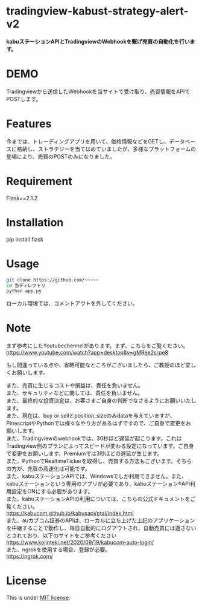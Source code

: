 # tradingview-kabust-strategy-alert-v2
  
**kabuステーションAPIとTradingviewのWebhookを繋げ売買の自動化を行います。**
 
# DEMO
 
Tradingviewから送信したWebhookを当サイトで受け取り、売買情報をAPIでPOSTします。
 
# Features
 
今までは、トレーディングアプリを用いて、価格情報などをGETし、データベースに格納し、ストラテジーを当てはめていましたが、多様なプラットフォームの登場により、売買のPOSTのみになりました。
 
# Requirement
 
Flask==2.1.2<br>
 
# Installation

pip install flask<br>
 
# Usage
  
```bash
git clone https://github.com/~~~~~
cd 当ディレクトリ
python app.py
```
ローカル環境では、コメントアウトを外してください。
 
# Note
 
 
まず参考にしたYoutubechennelがあります。まず、こちらをご覧ください。
https://www.youtube.com/watch?app=desktop&v=gMRee2srpe8

もし間違っている点や、省略可能なところがございましたら、ご教授のほど宜しくお願いします。

また、売買に生じるコストや損益は、責任を負いません。<br>
また、セキュリティなどに関しては、責任を負いません。<br>
また、最終的な投資決定は、お客さまご自身の判断でなさるようにお願いいたします。<br>
また、現在は、buy or sellとposition_sizeのみdataを与えていますが、PinescriptやPythonでは様々なやり方があるはずですので、ご自身で変更をお願いします。<br>
また、Tradingviewのwebhookでは、30秒ほど遅延が起こります。これはTradingview側のプランによってスピードが変わる設定になっています。ご自身で変更をお願いします。Premiumでは3秒ほどの遅延が生じます。<br>
また、PythonでRealtimeTickerを取得し、売買する方法もございます。そちらの方が、売買の高速化は可能です。<br>
また、kabuステーションAPIでは、Windowsでしか利用できません。また、kabuステーションという専用のアプリが必要であり、kabuステーション®API利用設定をONにする必要があります。<br>
また、kabuステーションAPIの利用については、こちらの公式ドキュメントをご覧ください。<br> https://kabucom.github.io/kabusapi/ptal/index.html <br>
また、auカブコム証券のAPIは、ローカルに立ち上げた上記のアプリケーションを中継することで動作し、毎日自動的にログアウトされ、自動売買には適さないとされており、以下のサイトをご参考ください<br>
https://www.kojinteki.net/2020/09/19/kabucom-auto-login/ <br>
また、ngrokを使用する場合、登録が必要。<br> https://ngrok.com/ <br>

# License
 
This is under [MIT license](https://en.wikipedia.org/wiki/MIT_License).
